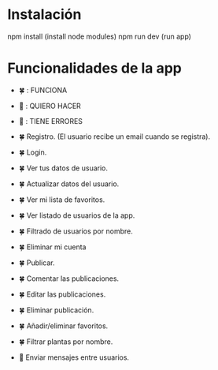 # Instalación

npm install (install node modules)
npm run dev (run app)

# Funcionalidades de la app

- 🍀 : FUNCIONA
- 🥀 : QUIERO HACER
- 🍁 : TIENE ERRORES

- 🍀 Registro. (El usuario recibe un email cuando se registra).
- 🍀 Login.
- 🍀 Ver tus datos de usuario.
- 🍀 Actualizar datos del usuario.
- 🍀 Ver mi lista de favoritos.
- 🍀 Ver listado de usuarios de la app.
- 🍀 Filtrado de usuarios por nombre.
- 🍀 Eliminar mi cuenta

- 🍀 Publicar.
- 🍀 Comentar las publicaciones.
- 🍀 Editar las publicaciones.
- 🍀 Eliminar publicación.
- 🍀 Añadir/eliminar favoritos.
- 🍀 Filtrar plantas por nombre.

- 🥀 Enviar mensajes entre usuarios.
